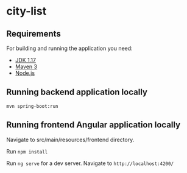 # city-list

## Requirements

For building and running the application you need:

- [JDK 1.17](https://www.oracle.com/java/technologies/downloads/)
- [Maven 3](https://maven.apache.org)
- [Node.js](https://nodejs.org/en/download/)

## Running backend application locally

```shell
mvn spring-boot:run
```

## Running frontend Angular application locally
Navigate to src/main/resources/frontend directory.

Run `npm install`

Run `ng serve` for a dev server. Navigate to `http://localhost:4200/`